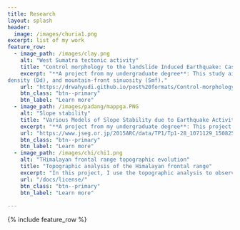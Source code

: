 ```yaml
---
title: Research
layout: splash
header:
  image: /images/churia1.png
excerpt: list of my work
feature_row:
  - image_path: /images/clay.png
    alt: "West Sumatra tectonic activity"
    title: "Control morphology to the landslide Induced Earthquake: Case Study Padang Pariaman, Sumatra"
    excerpt: "**A project from my undergraduate degree**: This study aims to identify the level of tectonic activity in Padang Pariaman, West Sumatra by morphotectonic index analysis such as ; the stream-gradient index(SL), drainage basin asymmetry (Af), valley floor width–valley height ratio (Vf), drainage
density (Dd), and mountain-front sinuosity (Smf)."
    url: "https://drwahyudi.github.io/post%20formats/Control-morphology-to-the-landslide-Induced-Earthquake-Case-Study-Padang-Pariaman,-Sumatra/"
    btn_class: "btn--primary"
    btn_label: "Learn more"
  - image_path: /images/padang/mappga.PNG
    alt: "Slope stability"
    title: "Various Models of Slope Stability due to Earthquake Activity in Gunung Tigo, Padang Pariaman, West Sumatera, Indonesia"
    excerpt: "**A project from my undergraduate degree**: This project aims to observe the relation between earthquake induced *Peak Ground Acceleration* and the safety factor of a slope."
    url: "https://www.jseg.or.jp/2015ARC/data/TP1/Tp1-28_1071129_1508254.pdf"
    btn_class: "btn--primary"
    btn_label: "Learn more"
  - image_path: /images/chi/chi1.png
    alt: "THimalayan frontal range topographic evolution"
    title: "Topographic analysis of the Himalayan frontal range"
    excerpt: "In this project, I use the topographic analysis to observe and infer thrust fold topographic evolution modulated by lateral rock advection in the frontal Himalaya."
    url: "/docs/license/"
    btn_class: "btn--primary"
    btn_label: "Learn more"
      
---
```


{% include feature_row %}
